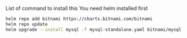 List of command to install this
You need helm installed first

```bash
helm repo add bitnami https://charts.bitnami.com/bitnami
helm repo update
helm upgrade --install mysql -f mysql-standalone.yaml bitnami/mysql
```

